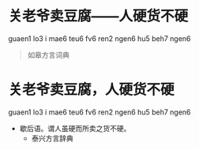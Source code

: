 # 关老爷卖豆腐——人硬货不硬
guaen1 lo3 i mae6 teu6 fv6 ren2 ngen6 hu5 beh7 ngen6
> 如皋方言词典

# 关老爷卖豆腐，人硬货不硬
guaen1 lo3 i mae6 teu6 fv6 ren2 ngen6 hu5 beh7 ngen6
+ 歇后语。谓人虽硬而所卖之货不硬。
  * 泰兴方言辞典
